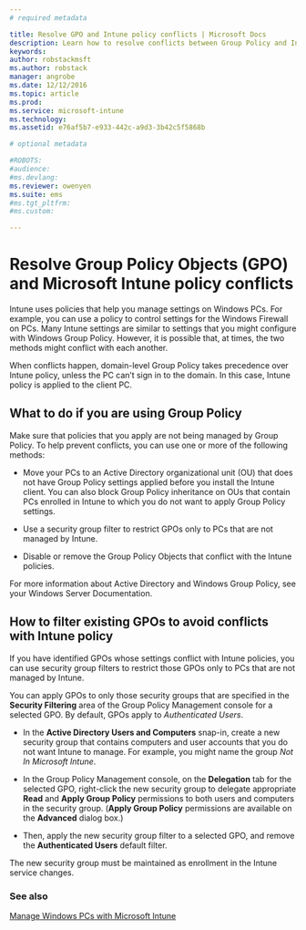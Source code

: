 ```yaml
---
# required metadata

title: Resolve GPO and Intune policy conflicts | Microsoft Docs
description: Learn how to resolve conflicts between Group Policy and Intune configuration policies.
keywords:
author: robstackmsftms.author: robstack
manager: angrobe
ms.date: 12/12/2016
ms.topic: article
ms.prod:
ms.service: microsoft-intune
ms.technology:
ms.assetid: e76af5b7-e933-442c-a9d3-3b42c5f5868b

# optional metadata

#ROBOTS:
#audience:
#ms.devlang:
ms.reviewer: owenyen
ms.suite: ems
#ms.tgt_pltfrm:
#ms.custom:

---
```


# Resolve Group Policy Objects (GPO) and Microsoft Intune policy conflicts
Intune uses policies that help you manage settings on Windows PCs. For example, you can use a policy to control settings for the Windows Firewall on PCs. Many Intune settings are similar to settings that you might configure with Windows Group Policy. However, it is possible that, at times, the two methods might conflict with each another.

When conflicts happen, domain-level Group Policy takes precedence over Intune policy, unless the PC can’t sign in to the domain. In this case, Intune policy is applied to the client PC.

## What to do if you are using Group Policy
Make sure that policies that you apply are not being managed by Group Policy. To help prevent conflicts, you can use one or more of the following methods:

-   Move your PCs to an Active Directory organizational unit (OU) that does not have Group Policy settings applied before you install the Intune client. You can also block Group Policy inheritance on OUs that contain PCs enrolled in Intune to which you do not want to apply Group Policy settings.

-   Use a security group filter to restrict GPOs only to PCs that are not managed by Intune.

-   Disable or remove the Group Policy Objects that conflict with the Intune policies.

For more information about Active Directory and Windows Group Policy, see your Windows Server Documentation.

## How to filter existing GPOs to avoid conflicts with Intune policy
If you have identified GPOs whose settings conflict with Intune policies, you can use security group filters to restrict those GPOs only to PCs that are not managed by Intune.

<!--- ### Use WMI filters
WMI filters selectively apply GPOs to computers that satisfy the conditions of a query. To apply a WMI filter, deploy a WMI class instance to all PCs in the enterprise before you enroll any PCs in the Intune service.

#### To apply WMI filters to a GPO

1.  Create a management object file by copying and pasting the following into a text file, and then saving it to a convenient location as **WIT.mof**. The file contains the WMI class instance that you deploy to PCs that you want to enroll in the Intune service.

    ```
    //Beginning of MOF file.
    #pragma classflags("forceupdate")
    #pragma namespace ("\\\\.\\Root")
    instance of __Namespace
    {
       Name = "WindowsIntune";
    };

    #pragma namespace ("\\\\.\\Root\\WindowsIntune")
    [
       Description("This class defines Microsoft Intune common properties")
    ]
    class WindowsIntune_ManagedNode
    {
       [ read, Description("This defines whether Microsoft Intune Policy is enabled"): DisableOverride ToSubClass ]
       boolean WindowsIntunePolicyEnabled;
       [ read, key, Description("This property defines the version." "Example: 1.0"): ToSubClass ]
       string Version;
    };

    instance of WindowsIntune_ManagedNode
    {
       Version = "1.0";
       WindowsIntunePolicyEnabled = 1;
    };
    ```

2.  Use either a startup script or Group Policy to deploy the file. The following is the deployment command for the startup script. The WMI class instance must be deployed before you enroll client PCs in the Intune service.

    **C:/Windows/System32/Wbem/MOFCOMP &lt;path to MOF file&gt;\wit.mof**

3.  Run either of the following commands to create the WMI filters, depending on whether the GPO you want to filter applies to PCs that are managed by using Intune or to PCs that are not managed by using Intune.

    -   For GPOs that apply to PCs that are not managed by using Intune, use the following:

        ```
        Namespace:root\WindowsIntune
        Query:  SELECT WindowsIntunePolicyEnabled FROM WindowsIntune_ManagedNode WHERE WindowsIntunePolicyEnabled=0
        ```

    -   For GPOs that apply to PCs that are managed by Intune, use the following:

        ```
        Namespace:root\WindowsIntune
        Query:  SELECT WindowsIntunePolicyEnabled FROM WindowsIntune_ManagedNode WHERE WindowsIntunePolicyEnabled=1
        ```

4.  Edit the GPO in the Group Policy Management console to apply the WMI filter that you created in the previous step.

    -   For GPOs that should apply only to PCs that you want to manage by using Intune, apply the filter **WindowsIntunePolicyEnabled=1**.

    -   For GPOs that should apply only to PCs that you do not want to manage by using Intune, apply the filter **WindowsIntunePolicyEnabled=0**.

For more information about how to apply WMI filters in Group Policy, see the blog post [Security Filtering, WMI Filtering, and Item-level Targeting in Group Policy Preferences](http://go.microsoft.com/fwlink/?LinkId=177883). --->


You can apply GPOs to only those security groups that are specified in the **Security Filtering** area of the Group Policy Management console for a selected GPO. By default, GPOs apply to *Authenticated Users*.

-   In the **Active Directory Users and Computers** snap-in, create a new security group that contains computers and user accounts that you do not want Intune to manage. For example, you might name the group *Not In Microsoft Intune*.

-   In the Group Policy Management console, on the **Delegation** tab for the selected GPO, right-click the new security group to delegate appropriate **Read** and **Apply Group Policy** permissions to both users and computers in the security group. (**Apply Group Policy** permissions are available on the **Advanced** dialog box.)

-   Then, apply the new security group filter to a selected GPO, and remove the **Authenticated Users** default filter.

The new security group must be maintained as enrollment in the Intune service changes.

### See also
[Manage Windows PCs with Microsoft Intune](manage-windows-pcs-with-microsoft-intune.md)

